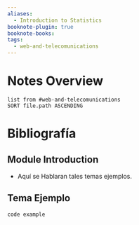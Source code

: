 ```yaml
---
aliases:
  - Introduction to Statistics
booknote-plugin: true
booknote-books: 
tags:
  - web-and-telecomunications
---
```

# Notes Overview
```dataview
list from #web-and-telecomunications  
SORT file.path ASCENDING
```

# Bibliografía


## Module Introduction

-   Aquí se Hablaran tales temas ejemplos.


## Tema Ejemplo


```
code example
```
